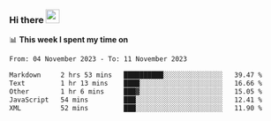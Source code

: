 ### Hi there <a href="https://www.gautamkrishnar.com/"><img src="https://media.giphy.com/media/hvRJCLFzcasrR4ia7z/giphy.gif" width="25px"></a>

📊 **This week I spent my time on**

<!--START_SECTION:waka-->

```txt
From: 04 November 2023 - To: 11 November 2023

Markdown     2 hrs 53 mins   ██████████░░░░░░░░░░░░░░░   39.47 %
Text         1 hr 13 mins    ████░░░░░░░░░░░░░░░░░░░░░   16.66 %
Other        1 hr 6 mins     ███▓░░░░░░░░░░░░░░░░░░░░░   15.05 %
JavaScript   54 mins         ███░░░░░░░░░░░░░░░░░░░░░░   12.41 %
XML          52 mins         ███░░░░░░░░░░░░░░░░░░░░░░   11.90 %
```

<!--END_SECTION:waka-->
